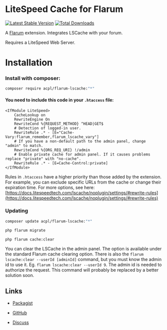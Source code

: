 # LiteSpeed Cache for Flarum


[![Latest Stable Version](https://img.shields.io/packagist/v/acpl/flarum-lscache)](https://packagist.org/packages/acpl/flarum-lscache) [![Total Downloads](https://img.shields.io/packagist/dt/acpl/flarum-lscache.svg)](https://packagist.org/packages/acpl/flarum-lscache)

A [Flarum](http://flarum.org) extension. Integrates LSCache with your forum.

Requires a LiteSpeed Web Server.

# Installation

### Install with composer:

```sh
composer require acpl/flarum-lscache:"*"
```

#### You need to include this code in your `.htaccess` file:

```apacheconf
<IfModule LiteSpeed>
    CacheLookup on
    RewriteEngine On
    RewriteCond %{REQUEST_METHOD} ^HEAD|GET$
    # Detection of logged-in user.
    RewriteRule .* - [E="Cache-Vary:flarum_remember,flarum_lscache_vary"]
    # If you have a non-default path to the admin panel, change "admin" to match.
    RewriteCond %{ORG_REQ_URI} !/admin
    # Enable private cache for admin panel. If it causes problems replace "private" with "no-cache".
    RewriteRule .* - [E=Cache-Control:private]
</IfModule>
```
Rules in `.htaccess` have a higher priority than those added by the extension. For example, you can exclude specific URLs from the cache or change their expiration time. For more options, see here: [https://docs.litespeedtech.com/lscache/noplugin/settings/#rewrite-rules](https://docs.litespeedtech.com/lscache/noplugin/settings/#rewrite-rules)


### Updating

```sh
composer update acpl/flarum-lscache:"*"

php flarum migrate

php flarum cache:clear
```
You can clear the LSCache in the admin panel. The option is available under the standard Flarum cache clearing option.
There is also the `flarum lscache:clear --userId [adminId]` command, but you must know the admin id to use it. Eg. `flarum lscache:clear --userId 9`. The admin id is needed to authorize the request. This command will probably be replaced by a better solution soon.

## Links

- [Packagist](https://packagist.org/packages/acpl/flarum-lscache)

- [GitHub](https://github.com/android-com-pl/flarum-lscache)

- [Discuss](https://discuss.flarum.org/d/29475-litespeed-cache-for-flarum)
